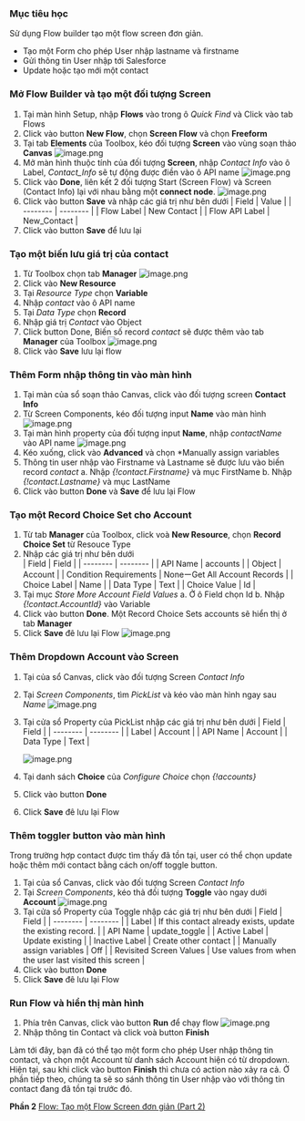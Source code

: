 ### Mục tiêu học
Sử dụng Flow builder tạo một flow screen đơn giản.
* Tạo một Form cho phép User nhập lastname và firstname
* Gửi thông tin User nhập tới Salesforce
* Update hoặc tạo mới một contact
### Mở Flow Builder và tạo một đối tượng Screen
1. Tại màn hình Setup, nhập **Flows** vào trong ô *Quick Find*  và Click vào tab Flows
2. Click vào button **New Flow**, chọn **Screen Flow** và chọn **Freeform**
3. Tại tab **Elements** của Toolbox, kéo đối tượng **Screen** vào vùng soạn thảo **Canvas**
 ![image.png](https://images.viblo.asia/8b659761-5ed2-40bd-9b7a-0473f567d998.png)
4. Mở màn hình thuộc tính của đối tượng **Screen**, nhập *Contact Info* vào ô Label, *Contact_Info* sẽ tự động được điền vào ô API name
![image.png](https://images.viblo.asia/4d1b561a-a0d3-4f74-a0c7-82c1e1689b68.png)
5. Click vào **Done**, liên kết 2 đối tượng Start (Screen Flow) và Screen (Contact Info) lại với nhau bằng một **connect node**.
 ![image.png](https://images.viblo.asia/67d85ef1-7769-444b-91c9-09f36dcc6091.png)
6. Click vào button **Save** và nhập các giá trị như bên dưới
    | Field | Value |
    | -------- | -------- |
    | Flow Label     | New Contact     |
    | Flow API Label     | New_Contact     |
7. Click vào button **Save** để lưu lại
### Tạo một biến lưu giá trị của contact
1. Từ Toolbox chọn tab **Manager**
    ![image.png](https://images.viblo.asia/a36c77e5-3880-4791-bdc6-7be960d8eed3.png)
2. Click vào **New Resource**
3. Tại *Resource Type* chọn **Variable**
4. Nhập *contact* vào ô API name
5. Tại *Data Type* chọn **Record**
6. Nhập giá trị *Contact* vào Object
7. Click button Done,  Biến số record  *contact* sẽ được thêm vào tab **Manager** của Toolbox
    ![image.png](https://images.viblo.asia/689574ff-eb2b-43b1-bd35-c0082caf7d3b.png)
8. Click vào **Save** lưu lại flow
### Thêm Form nhập thông tin vào màn hình
1. Tại màn của sổ soạn thảo Canvas, click vào đối tượng screen **Contact Info**
2. Từ Screen Components, kéo đối tượng input **Name** vào màn hình
    ![image.png](https://images.viblo.asia/d1d65c99-677b-4056-a998-d5b9f94b87ba.png)
3. Tại màn hình property của đối tượng input **Name**, nhập *contactName* vào API name
    ![image.png](https://images.viblo.asia/63dddfee-c974-4a48-b922-39a7caa6ec4b.png)
4. Kéo xuống, click vào **Advanced** và chọn *Manually assign variables
5. Thông tin user nhập vào Firstname và Lastname sẽ được lưu vào biến record *contact*
    a. Nhập *{!contact.Firstname}* và mục FirstName
    b. Nhập *{!contact.Lastname}* và mục LastName
6. Click vào button **Done** và **Save** để lưu lại Flow
### Tạo một Record Choice Set cho Account
1. Từ tab **Manager** của Toolbox, click voà **New Resource**, chọn **Record Choice Set** từ Resouce Type
2. Nhập các giá trị như bên dưới    
    | Field  | Field |
    | -------- | -------- |
    | API Name     | accounts     |
    | Object      | Account       |
    | Condition Requirements      | NoneーGet All Account Records    |
    | Choice Label     | Name      |
    | Data Type     | Text      |
    | Choice Value     | Id     |
3. Tại mục *Store More Account Field Values*
    a. Ở ô Field chọn Id
    b. Nhập *{!contact.AccountId}* vào Variable
4. Click vào button **Done**. Một Record Choice Sets accounts sẽ hiển thị ở tab **Manager**
5. Click **Save** đê lưu lại Flow
    ![image.png](https://images.viblo.asia/59cb79a1-a92e-4224-bb25-c6e6b8416399.png)
### Thêm Dropdown Account vào Screen
1. Tại của sổ Canvas, click vào đối tượng Screen *Contact Info*
2. Tại *Screen Components*, tìm *PickList* và kéo vào màn hình ngay sau *Name*
    ![image.png](https://images.viblo.asia/88c30dab-18bb-49b7-9c3c-7dee3406c56d.png)
3. Tại cửa sổ Property của PickList nhập các giá trị như bên dưới
    | Field  | Field |
    | -------- | -------- |
    | Label      | Account      |
    | API Name     | Account      |
    | Data Type     | Text       |
    
    ![image.png](https://images.viblo.asia/de8a387f-3aa9-4874-b4b4-06903da15688.png)
4. Tại danh sách **Choice** của *Configure Choice* chọn *{!accounts}* 
5. Click vào button **Done**
6. Click **Save** đê lưu lại Flow
### Thêm toggler button vào màn hình
Trong trường hợp contact được tìm thấy đã tồn tại, user có thể chọn update hoặc thêm mới contact bằng cách on/off toggle button.
1. Tại của sổ Canvas, click vào đối tượng Screen *Contact Info*
2. Tại *Screen Components*, kéo thả đối tượng **Toggle** vào ngay dưới **Account**
    ![image.png](https://images.viblo.asia/5925bb94-8355-4862-b007-e49ee2786d46.png)
3. Tại cửa sổ Property của Toggle nhập các giá trị như bên dưới
    | Field  | Field |
    | -------- | -------- |
    | Label      | If this contact already exists, update the existing record.      |
    | API Name     | update_toggle      |
    | Active Label     | Update existing       |
    | Inactive Label     | Create other contact       |
    | Manually assign variables    | Off       |
    | Revisited Screen Values    | Use values from when the user last visited this screen    |   
4. Click vào button **Done**
5. Click **Save** đê lưu lại Flow
### Run Flow và hiển thị màn hình
1. Phía trên Canvas, click vào button **Run** để chạy flow
    ![image.png](https://images.viblo.asia/f8ea1f34-fed5-4eb5-a440-92895f6cb999.png)
2. Nhập thông tin Contact và click voà button **Finish**

Làm tới đây, bạn đã có thể tạo một form cho phép User nhập thông tin contact, và chọn một Account từ danh sách Account hiện có từ dropdown.
Hiện tại, sau khi click vào button **Finish** thì chưa có action nào xảy ra cả. Ở phần tiếp theo, chúng ta sẽ so sánh thông tin User nhập vào với thông tin contact đang đã tồn tại trước đó.

**Phần 2** [Flow: Tạo một Flow Screen đơn giản (Part 2)](https://viblo.asia/p/flow-tao-mot-flow-screen-don-gian-part-2-WAyK8B3nlxX)
